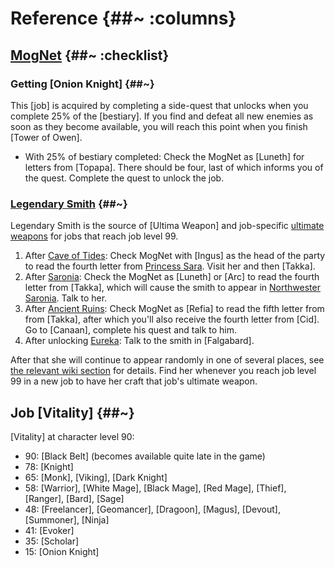 # Reference {##~ :columns}


## [MogNet](@Mognet) {##~ :checklist}

### Getting [Onion Knight] {##~}

This [job] is acquired by completing a side-quest that unlocks when you complete 25% of the [bestiary]. If you find and defeat all new enemies as soon as they become available, you will reach this point when you finish [Tower of Owen].
* With 25% of bestiary completed:
  Check the MogNet as [Luneth] for letters from [Topapa]. There should be four, last of which informs you of the quest. Complete the quest to unlock the job.

### [Legendary Smith](@~) {##~}

Legendary Smith is the source of [Ultima Weapon] and job-specific [ultimate weapons](Ultimate_weapon_(term)#Final_Fantasy_III) for jobs that reach job level 99.

1. After [Cave of Tides](~):
   Check MogNet with [Ingus] as the head of the party to read the fourth letter from [Princess Sara](Sara_Altney). Visit her and then [Takka].
1. After [Saronia](~):
   Check the MogNet as [Luneth] or [Arc] to read the fourth letter from [Takka], which will cause the smith to appear in [Northwester Saronia](Northwest). Talk to her.
1. After [Ancient Ruins](~):
   Check MogNet as [Refia] to read the fifth letter from from [Takka], after which you'll also receive the fourth letter from [Cid]. Go to [Canaan], complete his quest and talk to him.
1. After unlocking [Eureka](~):
   Talk to the smith in [Falgabard].

After that she will continue to appear randomly in one of several places, see [the relevant wiki section](Legendary_Smith#The_smith.27s_locations) for details. Find her whenever you reach job level 99 in a new job to have her craft that job's ultimate weapon.


## Job [Vitality] {##~}

[Vitality] at character level 90:
* 90: [Black Belt] (becomes available quite late in the game)
* 78: [Knight]
* 65: [Monk], [Viking], [Dark Knight]
* 58: [Warrior], [White Mage], [Black Mage], [Red Mage], [Thief], [Ranger], [Bard], [Sage]
* 48: [Freelancer], [Geomancer], [Dragoon], [Magus], [Devout], [Summoner], [Ninja]
* 41: [Evoker]
* 35: [Scholar]
* 15: [Onion Knight]
